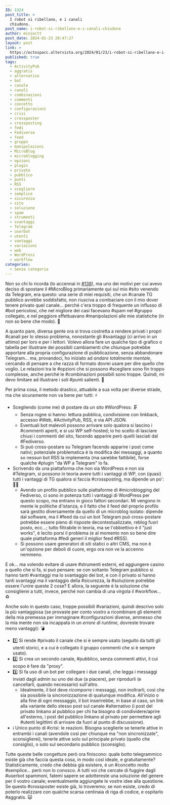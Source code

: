 ```yaml
---
ID: 1324
post_title: >
  I robot si ribellano, e i canali
  chiudono.
post_name: i-robot-si-ribellano-e-i-canali-chiudono
author: minioctt
post_date: 2024-01-23 20:47:27
layout: post
link: >
  https://octospacc.altervista.org/2024/01/23/i-robot-si-ribellano-e-i-canali-chiudono/
published: true
tags:
  - ActivityPub
  - aggratis
  - alternativo
  - bot
  - canale
  - canali
  - combinazioni
  - commenti
  - concetto
  - configurazioni
  - crisi
  - crossposter
  - crossposting
  - fedi
  - Fediverso
  - feed
  - gruppo
  - manipolazioni
  - MicroBlog
  - microblogging
  - opzioni
  - plugin
  - privato
  - pubblico
  - punti
  - RSS
  - scegliere
  - semplice
  - sicurezza
  - sito
  - soluzione
  - spam
  - strumenti
  - svantaggi
  - Telegram
  - userbot
  - utenti
  - vantaggi
  - variazioni
  - web
  - WordPress
  - workflow
categories:
  - Senza categoria
---
```

<!-- wp:paragraph -->
<p>Non so chi lo ricorda (lo accennai in <a href="https://octospacc.altervista.org/2023/12/04/138/">#138</a>), ma uno dei motivi per cui avevo deciso di spostare il #MicroBlog primariamente qui sul mio #sito venendo da Telegram, era questo: una serie di miei requisiti, che un #canale TG pubblico avrebbe soddisfatto, non riusciva a combaciare con il mio dover tenere privato quel canale... perché c'era troppo di frequente un influsso di #bot pericolosi, che nel migliore dei casi facevano #spam nel #gruppo collegato, e nel peggiore effettuavano #manipolazioni alle mie statistiche (in non so bene che modo). 👿️</p>
<!-- /wp:paragraph -->

<!-- wp:paragraph -->
<p>A quanto pare, diversa gente ora si trova costretta a rendere privati i propri #canali per lo stesso problema, nonostante gli #svantaggi (ci arrivo in un attimo) per loro e per i lettori. Volevo allora fare un qualche tipo di grafico o tabella per illustrare dei possibili cambiamenti che chiunque potrebbe apportare alla propria configurazione di pubblicazione, senza abbandonare Telegram... ma, provandoci, ho iniziato ad <em>andare totalmente mentale</em>, cercando di pensare a che razza di formato dovrei usare per dire quello che voglio. Le relazioni tra le #opzioni che si possono #scegliere sono fin troppo complesse, anche perché le #combinazioni possibili sono troppe. Quindi, mi devo limitare ad illustrare i soli #punti salienti. 🧵️</p>
<!-- /wp:paragraph -->

<!-- wp:paragraph -->
<p>Per prima cosa, il metodo drastico, attuabile a sua volta per diverse strade, ma che sicuramente non va bene per tutti: ⚡️</p>
<!-- /wp:paragraph -->

<!-- wp:list -->
<ul><!-- wp:list-item -->
<li>Scegliendo (come me) di postare da un sito #WordPress: 🗜️<!-- wp:list -->
<ul><!-- wp:list-item -->
<li>Senza rogne si hanno: lettura pubblica, condivisione con linkback, accesso #Web, #ActivityPub, RSS, e via API JSON.</li>
<!-- /wp:list-item -->

<!-- wp:list-item -->
<li>Eventuali bot malevoli possono arrivare solo qualora si lascino i #commenti aperti, e si usi WP self-hosted; io ho scelto di lasciare chiusi i commenti del sito, facendo apparire però quelli lasciati dal #Fediverso.</li>
<!-- /wp:list-item -->

<!-- wp:list-item -->
<li>Si può cross-postare su Telegram facendo apparire i post come nativi; potenziale problematica è la modifica dei messaggi, a quanto so nessun bot RSS la implementa (ma sarebbe fattibile), forse qualche #plugin "da WP a Telegram" lo fa.</li>
<!-- /wp:list-item --></ul>
<!-- /wp:list --></li>
<!-- /wp:list-item -->

<!-- wp:list-item -->
<li>Scrivendo da una piattaforma che non sia WordPress e non sia #Telegram, si possono in teoria avere tutti i vantaggi di WP, con (quasi) tutti i vantaggi di TG qualora si faccia #crossposting, ma dipende un po': 😮‍💨️<!-- wp:list -->
<ul><!-- wp:list-item -->
<li>Avendo un profilo pubblico sulle piattaforme di #microblogging del Fediverso, ci sono in potenza tutti i vantaggi di WordPress per questo scopo, ma entrano in gioco fattori secondari. Mi vengono in mente le politiche d'istanza, e il fatto che il feed del proprio profilo sarà gestito diversamente da quello di un microblog isolato: dipende dal software, ma il #feed da cui un bot Telegram può cross-postare potrebbe essere pieno di risposte decontestualizzate, reblog fuori posto, ecc...; tutto filtrabile in teoria, ma se l'obbiettivo è il "just works", è lecito porsi il problema (e al momento non so bene dire quale piattaforma #fedi generi il miglior feed #RSS).</li>
<!-- /wp:list-item -->

<!-- wp:list-item -->
<li>Si possono usare generatori di siti statici o altri CMS, ma non è un'opzione per deboli di cuore, ergo ora non ve la accenno nemmeno.</li>
<!-- /wp:list-item --></ul>
<!-- /wp:list --></li>
<!-- /wp:list-item --></ul>
<!-- /wp:list -->

<!-- wp:paragraph -->
<p>E ok... ma volendo evitare di usare #strumenti esterni, ed aggiungere casino a quello che si fa, si può pensare: se con soltanto Telegram pubblico si hanno tanti #vantaggi ma lo svantaggio dei bot, e con il privato si hanno tanti svantaggi ma il vantaggio della #sicurezza, la #soluzione potrebbe essere l'unire queste 2 cose? E allora, la seguente è la soluzione che consiglierei a tutti, invece, perché non cambia di una virgola il #workflow... ♻️</p>
<!-- /wp:paragraph -->

<!-- wp:paragraph -->
<p>Anche solo in questo caso, troppe possibili #variazioni, quindi descrivo solo la più vantaggiosa (se provaste per conto vostro a ricombinare gli elementi della mia premessa per immaginare #configurazioni diverse, ammesso che la mia mente non sia incappata in un <em>errore di runtime</em>, dovreste trovare meno vantaggi): 💣️</p>
<!-- /wp:paragraph -->

<!-- wp:list -->
<ul><!-- wp:list-item -->
<li>1️⃣️ Si rende #privato il canale che si è sempre usato (seguito da tutti gli utenti storici, e a cui è collegato il gruppo commenti che si è sempre usato).</li>
<!-- /wp:list-item -->

<!-- wp:list-item -->
<li>2️⃣️ Si crea un secondo canale, #pubblico, senza commenti attivi, il cui scopo è fare da "proxy".</li>
<!-- /wp:list-item -->

<!-- wp:list-item -->
<li>3️⃣️ Si fa uso di un bot per collegare i due canali, che legga i messaggi inviati dagli admin su uno dei due (a piacere), per riprodurli (e cancellarli, quando necessario) sull'altro.<!-- wp:list -->
<ul><!-- wp:list-item -->
<li>Idealmente, il bot deve <em>ricomporre</em> i messaggi, non inoltrarli, così che sia possibile la sincronizzazione di qualunque modifica. All'inizio o alla fine di ogni messaggio, il bot inserirebbe, in base al caso, un link alla variante dello stesso post sul canale #alternativo (i post del privato linkano al pubblico per chi ha bisogno di condividere/aprire all'esterno, i post del pubblico linkano al privato per permettere agli #utenti legittimi di arrivare da fuori al punto di discussione).</li>
<!-- /wp:list-item --></ul>
<!-- /wp:list --></li>
<!-- /wp:list-item -->

<!-- wp:list-item -->
<li>ℹ️ Unico punto di #crisi: le reazioni. Bisogna sceglierle se tenerle attive in entrambi i canali (avendole così per chiunque ma "non sincronizzate", sconsiglierei), tenerle attive solo sul principale privato (quello che consiglio), o solo sul secondario pubblico (sconsiglio).</li>
<!-- /wp:list-item --></ul>
<!-- /wp:list -->

<!-- wp:paragraph -->
<p>Tutte queste belle congetture però ora finiscono: quale botto telegrammico esiste già che faccia questa cosa, in modo così ideale, e gratuitamente? Statisticamente, credo che debbia già esistere, è un #concetto molto #semplice... però non lo conosco. A tutti voi che cercate di fuggire dagli #userbot spammoni, fatemi sapere se adottereste una soluzione del genere per il vostro canale; eventualmente aggiungete le vostre idee alla questione. Se questo #crossposter esiste già, lo troveremo; se non esiste, credo di poterlo realizzare con qualche scarsa centinaia di riga di codice, e ospitarlo #aggratis. 🙀️</p>
<!-- /wp:paragraph -->